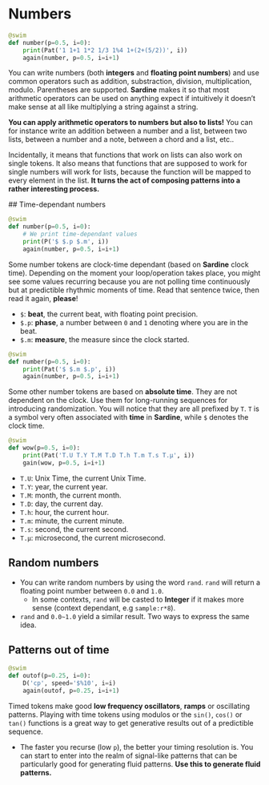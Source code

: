 # Numbers

```python
@swim
def number(p=0.5, i=0):
    print(Pat('1 1+1 1*2 1/3 1%4 1+(2+(5/2))', i))
    again(number, p=0.5, i=i+1)
```

You can write numbers (both **integers** and **floating point numbers**) and use common operators such as addition, substraction, division, multiplication, modulo. Parentheses are supported. **Sardine** makes it so that most arithmetic operators can be used on anything expect if intuitively it doesn&rsquo;t make sense at all like multiplying a string against a string.

**You can apply arithmetic operators to numbers but also to lists!** You can for instance write an addition between a number and a list, between two lists, between a number and a note, between a chord and a list, etc..

Incidentally, it means that functions that work on lists can also work on single tokens. It also means that functions that are supposed to work for single numbers will work for lists, because the function will be mapped to every element in the list. **It turns the act of composing patterns into a rather interesting process.**

## Time-dependant numbers

```python
@swim
def number(p=0.5, i=0):
    # We print time-dependant values
    print(P('$ $.p $.m', i))
    again(number, p=0.5, i=i+1)
 ```   

Some number tokens are clock-time dependant (based on **Sardine** clock time).  Depending on the moment your loop/operation takes place, you might see some values recurring because you are not polling time continuously but at predictible rhythmic moments of time. Read that sentence twice, then read it again, **please**!
- `$`: **beat**, the current beat, with floating point precision.
- `$.p`: **phase**, a number between `0` and `1` denoting where you are in the beat.
- `$.m`: **measure**, the measure since the clock started.
    
```python
@swim
def number(p=0.5, i=0):
    print(Pat('$ $.m $.p', i))
    again(number, p=0.5, i=i+1)
```  
Some other number tokens are based on **absolute time**. They are not dependent on the clock. Use them for long-running sequences for introducing randomization. You will notice that they are all prefixed by `T`. `T` is a symbol very often associated with **time** in **Sardine**, while `$` denotes the clock time.
    
```python
@swim
def wow(p=0.5, i=0):
    print(Pat('T.U T.Y T.M T.D T.h T.m T.s T.µ', i))
    gain(wow, p=0.5, i=i+1)
```
    
- `T.U`: Unix Time, the current Unix Time.
- `T.Y`: year, the current year.
- `T.M`: month, the current month.
- `T.D`: day, the current day.
- `T.h`: hour, the current hour.
- `T.m`: minute, the current minute.
- `T.s`: second, the current second.
- `T.µ`: microsecond, the current microsecond.

## Random numbers

- You can write random numbers by using the word `rand`. `rand` will return a floating point number between `0.0` and `1.0`.
  -   In some contexts, `rand` will be casted to **Integer** if it makes more sense (context dependant, <span class="underline">e.g</span> `sample:r*8`).
- `rand` and `0.0~1.0` yield a similar result. Two ways to express the same idea.

## Patterns out of time

```python
@swim
def outof(p=0.25, i=0):
    D('cp', speed='$%10', i=i)
    again(outof, p=0.25, i=i+1)
```

Timed tokens make good **low frequency oscillators**, **ramps** or oscillating patterns. Playing with time tokens using modulos or the `sin()`, `cos()` or `tan()` functions is a great way to get generative results out of a predictible sequence.
- The faster you recurse (low `p`), the better your timing resolution is. You can start to enter into the realm of signal-like patterns that can be particularly good for generating fluid patterns. **Use this to generate fluid patterns.**


